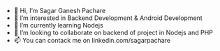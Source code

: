 - 👋 Hi, I’m Sagar Ganesh Pachare
- 👀 I’m interested in Backend Development & Android Development
- 🌱 I’m currently learning Nodejs
- 💞️ I’m looking to collaborate on backend of project in Nodejs and PHP 
- 📫 You can contack me on linkedin.com/sagarpachare

<!---
spachare91/spachare91 is a ✨ special ✨ repository because its `README.md` (this file) appears on your GitHub profile.
You can click the Preview link to take a look at your changes.
--->
